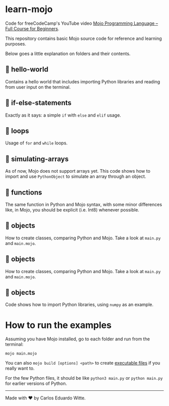 # learn-mojo
Code for freeCodeCamp's YouTube video [Mojo Programming Language – Full Course for Beginners](https://youtu.be/5Sm9IVMet9c?si=IVlbAj6FuW5Ffavx).

This repository contains basic Mojo source code for reference and learning purposes.

Below goes a little explanation on folders and their contents.
</br>

## :file_folder: hello-world
Contains a hello world that includes importing Python libraries and reading from user input on the terminal.
</br>

## :file_folder: if-else-statements
Exactly as it says: a simple `if` with `else` and `elif` usage. 
</br>

## :file_folder: loops
Usage of `for` and `while` loops.
</br>

## :file_folder: simulating-arrays
As of now, Mojo does not support arrays yet. This code shows how to import and use `PythonObject` to simulate an array through an object.
</br>

## :file_folder: functions
The same function in Python and Mojo syntax, with some minor differences like, in Mojo, you should be explicit (i.e. Int8) whenever possible.
</br>

## :file_folder: objects
How to create classes, comparing Python and Mojo. Take a look at `main.py` and `main.mojo`.
</br>

## :file_folder: objects
How to create classes, comparing Python and Mojo. Take a look at `main.py` and `main.mojo`.
</br>

## :file_folder: objects
Code shows how to import Python libraries, using `numpy` as an example.
</br>

# How to run the examples
Assuming you have Mojo installed, go to each folder and run from the terminal:

```mojo main.mojo```

You can also `mojo build [options] <path>` to create [executable files](https://docs.modular.com/mojo/cli/build.html#synopsis) if you really want to.

For the few Python files, it should be like `python3 main.py` or `python main.py` for earlier versions of Python.
</br>

---
Made with :heart: by Carlos Eduardo Witte.